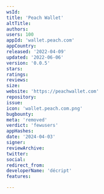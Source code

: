 ```yaml
---
wsId: 
title: 'Peach Wallet'
altTitle: 
authors: 
users: 100
appId: 'wallet.peach.com'
appCountry: 
released: '2022-04-09'
updated: '2022-06-06'
version: '0.0.5'
stars: 
ratings: 
reviews: 
size: 
website: 'https://peachwallet.com'
repository: 
issue: 
icon: 'wallet.peach.com.png'
bugbounty: 
meta: 'removed'
verdict: 'fewusers'
appHashes: 
date: '2024-04-03'
signer: 
reviewArchive: 
twitter: 
social: 
redirect_from: 
developerName: 'décript'
features: 

---
```


